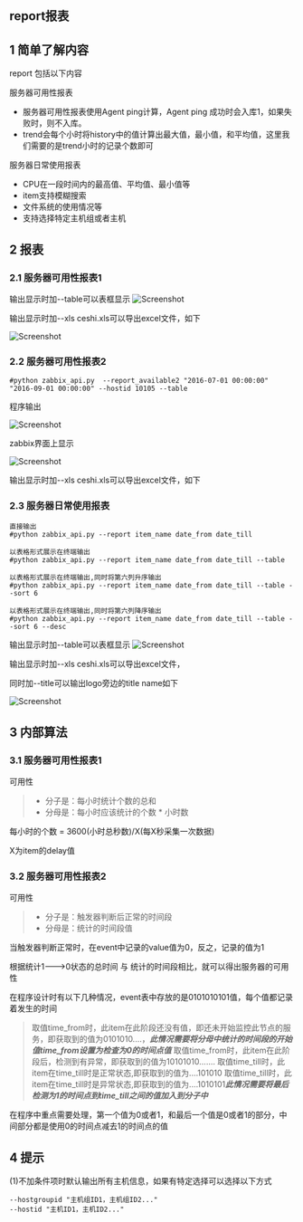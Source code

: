 ## report报表

## 1 简单了解内容

report 包括以下内容

服务器可用性报表
    
+ 服务器可用性报表使用Agent ping计算，Agent ping 成功时会入库1，如果失败时，则不入库。
+ trend会每个小时将history中的值计算出最大值，最小值，和平均值，这里我们需要的是trend小时的记录个数即可

服务器日常使用报表

+ CPU在一段时间内的最高值、平均值、最小值等
+ item支持模糊搜索
+ 文件系统的使用情况等
+ 支持选择特定主机组或者主机

## 2 报表

### 2.1 服务器可用性报表1

输出显示时加--table可以表框显示
![Screenshot](https://github.com/BillWang139967/zabbix_manager/raw/master/images/report_available_table.jpg)

输出显示时加--xls ceshi.xls可以导出excel文件，如下

![Screenshot](https://github.com/BillWang139967/zabbix_manager/raw/master/images/report_available_xls.jpg)

### 2.2 服务器可用性报表2

```
#python zabbix_api.py  --report_available2 "2016-07-01 00:00:00" "2016-09-01 00:00:00" --hostid 10105 --table
```
程序输出

![Screenshot](https://github.com/BillWang139967/zabbix_manager/raw/master/images/report_available_table2.jpg)

zabbix界面上显示

![Screenshot](https://github.com/BillWang139967/zabbix_manager/raw/master/images/report_available_table3.jpg)

输出显示时加--xls ceshi.xls可以导出excel文件，如下

### 2.3 服务器日常使用报表 

```
直接输出
#python zabbix_api.py --report item_name date_from date_till

以表格形式展示在终端输出
#python zabbix_api.py --report item_name date_from date_till --table

以表格形式展示在终端输出,同时将第六列升序输出
#python zabbix_api.py --report item_name date_from date_till --table --sort 6

以表格形式展示在终端输出,同时将第六列降序输出
#python zabbix_api.py --report item_name date_from date_till --table --sort 6 --desc
```

输出显示时加--table可以表框显示
![Screenshot](https://github.com/BillWang139967/zabbix_manager/raw/master/images/report_table.jpg)

输出显示时加--xls ceshi.xls可以导出excel文件，

同时加--title可以输出logo旁边的title name如下

![Screenshot](https://github.com/BillWang139967/zabbix_manager/raw/master/images/report_xls.jpg)

## 3 内部算法

### 3.1 服务器可用性报表1

可用性

> * 分子是：每小时统计个数的总和
> * 分母是：每小时应该统计的个数 * 小时数

每小时的个数 = 3600(小时总秒数)/X(每X秒采集一次数据)

X为item的delay值

### 3.2 服务器可用性报表2

可用性

> * 分子是：触发器判断后正常的时间段
> * 分母是：统计的时间段值

当触发器判断正常时，在event中记录的value值为0，反之，记录的值为1

根据统计1———>0状态的总时间  与  统计的时间段相比，就可以得出服务器的可用性

在程序设计时有以下几种情况，event表中存放的是0101010101值，每个值都记录着发生的时间
 
> 取值time_from时，此item在此阶段还没有值，即还未开始监控此节点的服务，即获取到的值为0101010....，***此情况需要将分母中统计的时间段的开始值time_from设置为检查为0的时间点值***
> 取值time_from时，此item在此阶段后，检测到有异常，即获取到的值为10101010.......
> 取值time_till时，此item在time_till时是正常状态,即获取到的值为....101010
> 取值time_till时，此item在time_till时是异常状态,即获取到的值为....1010101***此情况需要将最后检测为1的时间点到time_till之间的值加入到分子中***

在程序中重点需要处理，第一个值为0或者1，和最后一个值是0或者1的部分，中间部分都是使用0的时间点减去1的时间点的值

## 4 提示

(1)不加条件项时默认输出所有主机信息，如果有特定选择可以选择以下方式

```
--hostgroupid "主机组ID1，主机组ID2..."
--hostid "主机ID1，主机ID2..."
```
